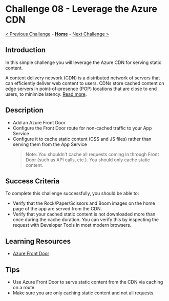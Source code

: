 # Challenge 08 - Leverage the Azure CDN

[< Previous Challenge](./Challenge-07.md) - **[Home](../README.md)** - [Next Challenge >](./Challenge-09.md)

## Introduction

In this simple challenge you will leverage the Azure CDN for serving static content.

A content delivery network (CDN) is a distributed network of servers that can efficiently deliver web content to users. CDNs store cached content on edge servers in point-of-presence (POP) locations that are close to end users, to minimize latency. [Read more](https://docs.microsoft.com/en-us/azure/cdn/cdn-overview).

## Description

- Add an Azure Front Door
- Configure the Front Door route for non-cached traffic to your App Service
- Configure it to cache static content (CSS and JS files) rather than serving them from the App Service
  > Note: You shouldn't cache all requests coming in through Front Door (such as API calls, etc.). You should only cache static content.

## Success Criteria

To complete this challenge successfully, you should be able to:

- Verify that the Rock/Paper/Scissors and Boom images on the home page of the app are served from the CDN.
- Verify that your cached static content is not downloaded more than once during the cache duration. You can verify this by inspecting the request with Developer Tools in most modern browsers.

## Learning Resources

- [Azure Front Door](https://learn.microsoft.com/en-us/azure/frontdoor/create-front-door-cli)

## Tips

- Use Azure Front Door to serve static content from the CDN via caching on a route.
- Make sure you are only caching static content and not all requests.
